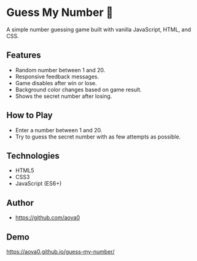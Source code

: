 # Guess My Number 🎯

A simple number guessing game built with vanilla JavaScript, HTML, and CSS.

## Features
- Random number between 1 and 20.
- Responsive feedback messages.
- Game disables after win or lose.
- Background color changes based on game result.
- Shows the secret number after losing.

## How to Play
- Enter a number between 1 and 20.
- Try to guess the secret number with as few attempts as possible.

## Technologies
- HTML5
- CSS3
- JavaScript (ES6+)

## Author
- https://github.com/aova0
## Demo
https://aova0.github.io/guess-my-number/
